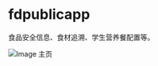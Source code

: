 fdpublicapp
===========

食品安全信息、食材追溯、学生营养餐配置等。



![Image 主页](https://github.com/Arthurcsh/fdpublicapp/tree/master/screenshots/device-2014-09-17-125256.png)
